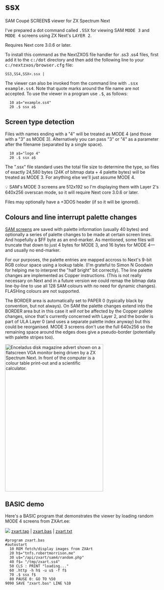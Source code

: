 # ssx
SAM Coupé SCREEN$ viewer for ZX Spectrum Next

I've prepared a dot command called <kbd>.SSX</kbd> for viewing SAM <kbd>MODE 3</kbd> and <kbd>MODE 4</kbd> screens using ZX Next's&nbsp;<kbd>LAYER 2</kbd>.
  
Requires Next core 3.0.6 or later.

To install this command as the NextZXOS file handler for .ss3 .ss4 files, first add it to the <kbd>c:/dot</kbd> directory and then add the following line to your <kbd>c:/nextzxos/browser.cfg</kbd> file:

    SS3,SS4,SSX<.ssx |

The viewer can also be invoked from the command line with <kbd>.ssx example.ss4</kbd>. Note that quote marks around the file name are not accepted. To use the viewer in a program use <kbd>.$</kbd>, as follows:</p>

      10 a$="example.ss4"
      20 .$ ssx a$
      
<h2>Screen type detection</h2>

Files with names ending with a "4" will be treated as MODE 4 (and those with a "3" as MODE 3). Alternatively you can pass "3" or "4" as a parameter after the filename (separated by a single space).

      10 a$="logo 4"
      20 .$ ssx a$

The ".ssx" file standard uses the total file size to determine the type, so files of exactly 24,580 bytes (24K of bitmap data + 4 palette bytes) will be treated as MODE 3. For anything else we'll just assume MODE 4.

💡 SAM's MODE 3 screens are 512x192 so I'm displaying them with Layer 2's 640x256 overscan mode, so it will require Next core 3.0.6 or later.

Files may optionally have a +3DOS header (if so it will be ignored).

<h2>Colours and line interrupt palette changes</h2>

<a href="https://www.worldofsam.org/products/screen-modes">SAM screens</a> are saved with palette information (usually 40 bytes) and optionally a series of palette changes to be made at certain screen lines. And hopefully a $FF byte as an end-marker. As mentioned, some files will truncate that down to just 4 bytes for MODE 3, and 16 bytes for MODE 4&mdash;and usually no end-marker.

For our purposes, the palette entries are mapped accross to Next's 9-bit RGB colour space using a lookup table. (I'm grateful to Simon N Goodwin for helping me to interpret the "half bright" bit correctly). The line palette changes are implemented as Copper instructions. (This is not really necessary on Next and in a future version we could remap the bitmap data line-by-line to use all 128 SAM colours with no need for dynamic changes). FLASHing colours are not supported.

The BORDER area is automatically set to PAPER 0 (typically black by convention, but not always). On SAM the palette changes extend into the BORDER area but in this case it <em>will not</em> be affected by the Copper pallete changes, since that's currently concerned with Layer 2, and the border is part of ULA Layer 0 (and uses a separate palette index anyway) but this could be reorganised. MODE 3 screens don't use the full 640x256 so the remaining space around the edges does give a pseudo-border (potentially with palette stripes too).

<img src="https://robertmorrison.me/spectrum/next/samscreen/enceladus.jpeg" width="320" height="479" alt="Enceladus disk magazine advert shown on a flatscreen VGA monitor being driven by a ZX Spectrum Next. In front of the computer is a colour table print-out and a scientific calculator.">

<h2>BASIC demo</h2>

Here's a BASIC program that demonstrates the viewer by loading random MODE 4 screens from ZXArt.ee:

<img class=icon src="https://robertmorrison.me/public/files/tap.png">
<a href="bas/zxart.tap">zxart.tap</a> | <a href="bas/zxart.bas">zxart.bas</a> | <a href="bas/zxart.txt">zxart.txt</a>

    #program zxart.bas
    #autostart
      10 REM fetch/display images from ZXArt
      20 h$="tnfs.robertmorrison.me"
      30 u$="/api/zxart/sam4/random.php"
      40 f$= "/tmp/zxart.ss4"
      50 CLS : PRINT "loading..."
      60 .http -h h$ -u u$ -f f$
      70 .$ ssx f$
      80 PAUSE 0: GO TO %50
    9090 SAVE "zxart.bas" LINE %10
